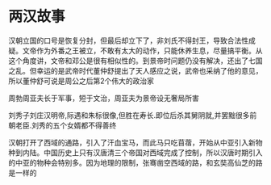 # 两汉故事

汉朝立国的口号是恢复分封，但最后却立下了，非刘氏不得封王，导致合法性成疑。文帝作为外番之王被立，不敢有太大的动作，只能休养生息，尽量搞平衡。从这个角度讲，文帝和邓公是很有相似性的。到景帝时问题仍没有解决，还出了七国之乱。但幸运的是武帝时代董仲舒提出了天人感应之说，武帝也采纳了他的意见，所以董仲舒可说是周公之后第2个伟大的政治家

周勃周亚夫长于军事，短于文治，周亚夫为景帝设无奢局所害

刘秀子刘庄汉明帝,际遇和朱标很像,但胜在寿长.即位后杀其舅阴就,并罢黜很多前朝老臣.刘秀的五个女婿都不得善终

汉朝打开了西域的通路，引入了汗血宝马，而此马只吃苜蓿，开始从中亚引入新物种到内陆。中国历史上只有汉唐清三个帝国对西域完成了控制，所以汉唐时期引入的中亚的物种会特别多。因为地理的限制，张骞凿空西域的路，和玄奘高仙芝的路是一样的
